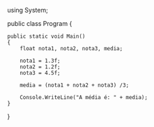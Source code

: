 using System;
					
public class Program
{
 
	public static void Main()
	{
		float nota1, nota2, nota3, media;
		
		nota1 = 1.3f;
		nota2 = 1.2f;
		nota3 = 4.5f;
		
		media = (nota1 + nota2 + nota3) /3;
			
		Console.WriteLine("A média é: " + media);
	}
}

